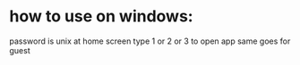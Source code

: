 # how to use on windows:
password is unix at home screen type 1 or 2 or 3 to open app same goes for guest
